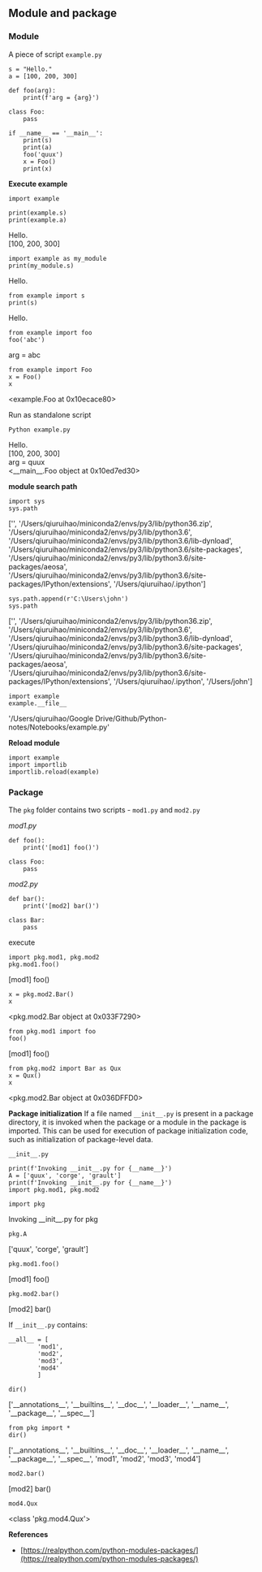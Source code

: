 ## Module and package

### Module

A piece of script `example.py`

```
s = "Hello."
a = [100, 200, 300]

def foo(arg):
    print(f'arg = {arg}')

class Foo:
    pass

if __name__ == '__main__':
    print(s)
    print(a)
    foo('quux')
    x = Foo()
    print(x)
```

**Execute example**

```
import example
```

```
print(example.s)
print(example.a)
```
Hello.<br>
[100, 200, 300]

```
import example as my_module
print(my_module.s)
```
Hello.

```
from example import s
print(s)
```
Hello.

```
from example import foo
foo('abc')
```
arg = abc

```
from example import Foo
x = Foo()
x
```
<example.Foo at 0x10ecace80>

Run as standalone script
```
Python example.py
```
Hello.<br>
[100, 200, 300]<br>
arg = quux<br>
<\_\_main__.Foo object at 0x10ed7ed30>


**module search path**
```
import sys
sys.path
```
['',
 '/Users/qiuruihao/miniconda2/envs/py3/lib/python36.zip',
 '/Users/qiuruihao/miniconda2/envs/py3/lib/python3.6',
 '/Users/qiuruihao/miniconda2/envs/py3/lib/python3.6/lib-dynload',
 '/Users/qiuruihao/miniconda2/envs/py3/lib/python3.6/site-packages',
 '/Users/qiuruihao/miniconda2/envs/py3/lib/python3.6/site-packages/aeosa',
 '/Users/qiuruihao/miniconda2/envs/py3/lib/python3.6/site-packages/IPython/extensions',
 '/Users/qiuruihao/.ipython']

```
sys.path.append(r'C:\Users\john')
sys.path
```
['',
 '/Users/qiuruihao/miniconda2/envs/py3/lib/python36.zip',
 '/Users/qiuruihao/miniconda2/envs/py3/lib/python3.6',
 '/Users/qiuruihao/miniconda2/envs/py3/lib/python3.6/lib-dynload',
 '/Users/qiuruihao/miniconda2/envs/py3/lib/python3.6/site-packages',
 '/Users/qiuruihao/miniconda2/envs/py3/lib/python3.6/site-packages/aeosa',
 '/Users/qiuruihao/miniconda2/envs/py3/lib/python3.6/site-packages/IPython/extensions',
 '/Users/qiuruihao/.ipython', '/Users/john']

```
import example
example.__file__
```
'/Users/qiuruihao/Google Drive/Github/Python-notes/Notebooks/example.py'

**Reload module**
```
import example
import importlib
importlib.reload(example)
```

### Package
The `pkg` folder contains two scripts - `mod1.py` and `mod2.py`

*mod1.py*
```
def foo():
    print('[mod1] foo()')

class Foo:
    pass
```

*mod2.py*
```
def bar():
    print('[mod2] bar()')

class Bar:
    pass
```

execute
```
import pkg.mod1, pkg.mod2
pkg.mod1.foo()
```
[mod1] foo()
```
x = pkg.mod2.Bar()
x
```
<pkg.mod2.Bar object at 0x033F7290>

```
from pkg.mod1 import foo
foo()
```
[mod1] foo()

```
from pkg.mod2 import Bar as Qux
x = Qux()
x
```
<pkg.mod2.Bar object at 0x036DFFD0>


**Package initialization**
If a file named `__init__.py` is present in a package directory, it is invoked when the package or a module in the package is imported. This can be used for execution of package initialization code, such as initialization of package-level data.

`__init__.py`
```
print(f'Invoking __init__.py for {__name__}')
A = ['quux', 'corge', 'grault']
print(f'Invoking __init__.py for {__name__}')
import pkg.mod1, pkg.mod2
```
```
import pkg
```
Invoking \_\_init__.py for pkg

```
pkg.A
```
['quux', 'corge', 'grault']

```
pkg.mod1.foo()
```
[mod1] foo()
```
pkg.mod2.bar()
```
[mod2] bar()


If `__init__.py` contains:
```
__all__ = [
        'mod1',
        'mod2',
        'mod3',
        'mod4'
        ]
```

```
dir()
```
['\_\_annotations__', '\_\_builtins__', '\_\_doc__', '\_\_loader__', '\_\_name__',
'\_\_package__', '\_\_spec__']

```
from pkg import *
dir()
```
['\_\_annotations__', '\_\_builtins__', '\_\_doc__', '\_\_loader__', '\_\_name__',
'\_\_package__', '\_\_spec__', 'mod1', 'mod2', 'mod3', 'mod4']

```
mod2.bar()
```
[mod2] bar()
```
mod4.Qux
```
<class 'pkg.mod4.Qux'>


**References**  
- [https://realpython.com/python-modules-packages/](https://realpython.com/python-modules-packages/)
